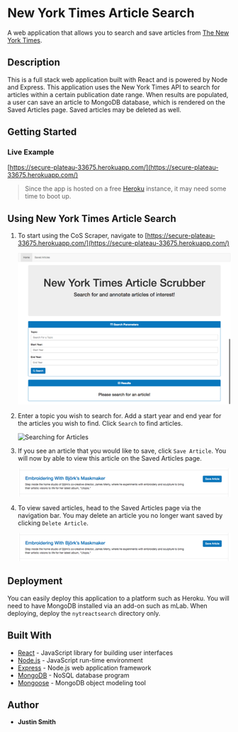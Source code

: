# New York Times Article Search

A web application that allows you to search and save articles from [The New York Times](https://www.nytimes.com/).

## Description

This is a full stack web application built with React and is powered by Node and Express. This application uses the New York Times API to search for articles within a certain publication date range. When results are populated, a user can save an article to MongoDB database, which is rendered on the Saved Articles page. Saved articles may be deleted as well. 

## Getting Started

### Live Example

[https://secure-plateau-33675.herokuapp.com/](https://secure-plateau-33675.herokuapp.com/)

> Since the app is hosted on a free [Heroku](https://www.heroku.com/) instance, it may need some time to boot up.


## Using New York Times Article Search

1. To start using the CoS Scraper, navigate to [https://secure-plateau-33675.herokuapp.com/](https://secure-plateau-33675.herokuapp.com/)

	![Home Page](./img/nytArticleSearch01.png)
	
2. Enter a topic you wish to search for. Add a start year and end year for the articles you wish to find. Click ```Search``` to find articles. 

	![Searching for Articles](./img/nytArticleSearch02.gif)
	
3. If you see an article that you would like to save, click ```Save Article```. You will now by able to view this article on the Saved Articles page.

	![Save Article](./img/nytArticleSearch03.png)
	
4. To view saved articles, head to the Saved Articles page via the navigation bar. You may delete an article you no longer want saved by clicking ```Delete Article```.
 
	![Saved Articles](./img/nytArticleSearch03.png)

## Deployment
You can easily deploy this application to a platform such as Heroku. You will need to have MongoDB installed via an add-on such as mLab. When deploying, deploy the ```nytreactsearch``` directory only.

## Built With

* [React](https://reactjs.org/) - JavaScript library for building user interfaces
* [Node.js](https://nodejs.org/) - JavaScript run-time environment
* [Express](https://expressjs.com/) - Node.js web application framework
* [MongoDB](https://www.mongodb.com/) - NoSQL database program
* [Mongoose](http://mongoosejs.com/) - MongoDB object modeling tool 

## Author

* **Justin Smith**



